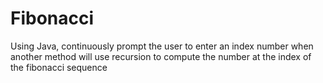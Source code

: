 # Fibonacci
Using Java, continuously prompt the user to enter an index number when another method will use recursion to compute the number at the index of the fibonacci sequence
